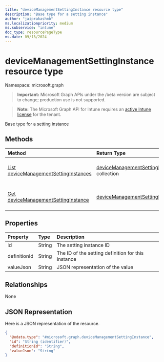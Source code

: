 ```yaml
---
title: "deviceManagementSettingInstance resource type"
description: "Base type for a setting instance"
author: "jaiprakashmb"
ms.localizationpriority: medium
ms.subservice: "intune"
doc_type: resourcePageType
ms.date: 09/13/2024
---
```


# deviceManagementSettingInstance resource type

Namespace: microsoft.graph

> **Important:** Microsoft Graph APIs under the /beta version are subject to change; production use is not supported.

> **Note:** The Microsoft Graph API for Intune requires an [active Intune license](https://go.microsoft.com/fwlink/?linkid=839381) for the tenant.

Base type for a setting instance

## Methods
|Method|Return Type|Description|
|:---|:---|:---|
|[List deviceManagementSettingInstances](../api/intune-deviceintent-devicemanagementsettinginstance-list.md)|[deviceManagementSettingInstance](../resources/intune-deviceintent-devicemanagementsettinginstance.md) collection|List properties and relationships of the [deviceManagementSettingInstance](../resources/intune-deviceintent-devicemanagementsettinginstance.md) objects.|
|[Get deviceManagementSettingInstance](../api/intune-deviceintent-devicemanagementsettinginstance-get.md)|[deviceManagementSettingInstance](../resources/intune-deviceintent-devicemanagementsettinginstance.md)|Read properties and relationships of the [deviceManagementSettingInstance](../resources/intune-deviceintent-devicemanagementsettinginstance.md) object.|

## Properties
|Property|Type|Description|
|:---|:---|:---|
|id|String|The setting instance ID|
|definitionId|String|The ID of the setting definition for this instance|
|valueJson|String|JSON representation of the value|

## Relationships
None

## JSON Representation
Here is a JSON representation of the resource.
<!-- {
  "blockType": "resource",
  "keyProperty": "id",
  "@odata.type": "microsoft.graph.deviceManagementSettingInstance"
}
-->
``` json
{
  "@odata.type": "#microsoft.graph.deviceManagementSettingInstance",
  "id": "String (identifier)",
  "definitionId": "String",
  "valueJson": "String"
}
```

